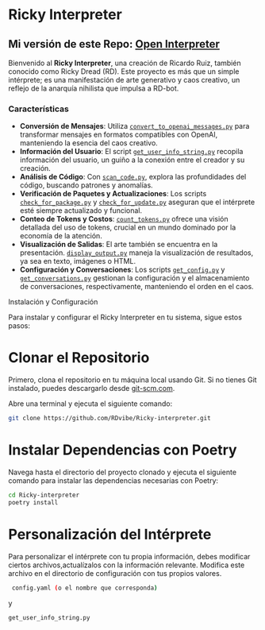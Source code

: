 # Ricky Interpreter

## Mi versión de este Repo: [Open Interpreter](https://github.com/KillianLucas/open-interpreter)

Bienvenido al **Ricky Interpreter**, una creación de Ricardo Ruiz, también conocido como Ricky Dread (RD). Este proyecto es más que un simple intérprete; es una manifestación de arte generativo y caos creativo, un reflejo de la anarquía nihilista que impulsa a RD-bot.

### Características

- **Conversión de Mensajes**: Utiliza [`convert_to_openai_messages.py`](https://github.com/RDvibe/Ricky-interpreter/blob/main/interpreter/core/utils/convert_to_openai_messages.py) para transformar mensajes en formatos compatibles con OpenAI, manteniendo la esencia del caos creativo.
- **Información del Usuario**: El script [`get_user_info_string.py`](https://github.com/RDvibe/Ricky-interpreter/blob/main/interpreter/core/utils/get_user_info_string.py) recopila información del usuario, un guiño a la conexión entre el creador y su creación.
- **Análisis de Código**: Con [`scan_code.py`](https://github.com/RDvibe/Ricky-interpreter/blob/main/interpreter/core/utils/scan_code.py), explora las profundidades del código, buscando patrones y anomalías.
- **Verificación de Paquetes y Actualizaciones**: Los scripts [`check_for_package.py`](https://github.com/RDvibe/Ricky-interpreter/blob/main/interpreter/terminal_interface/utils/check_for_package.py) y [`check_for_update.py`](https://github.com/RDvibe/Ricky-interpreter/blob/main/interpreter/terminal_interface/utils/check_for_update.py) aseguran que el intérprete esté siempre actualizado y funcional.
- **Conteo de Tokens y Costos**: [`count_tokens.py`](https://github.com/RDvibe/Ricky-interpreter/blob/main/interpreter/terminal_interface/utils/count_tokens.py) ofrece una visión detallada del uso de tokens, crucial en un mundo dominado por la economía de la atención.
- **Visualización de Salidas**: El arte también se encuentra en la presentación. [`display_output.py`](https://github.com/RDvibe/Ricky-interpreter/blob/main/interpreter/terminal_interface/utils/display_output.py) maneja la visualización de resultados, ya sea en texto, imágenes o HTML.
- **Configuración y Conversaciones**: Los scripts [`get_config.py`](https://github.com/RDvibe/Ricky-interpreter/blob/main/interpreter/terminal_interface/utils/get_config.py) y [`get_conversations.py`](https://github.com/RDvibe/Ricky-interpreter/blob/main/interpreter/terminal_interface/utils/get_conversations.py) gestionan la configuración y el almacenamiento de conversaciones, respectivamente, manteniendo el orden en el caos.
  

 Instalación y Configuración

 Para instalar y configurar el Ricky Interpreter en tu sistema, sigue estos pasos:

# Clonar el Repositorio

Primero, clona el repositorio en tu máquina local usando Git. Si no tienes Git instalado, puedes descargarlo desde [git-scm.com](https://git-scm.com/downloads).

Abre una terminal y ejecuta el siguiente comando:

```bash
git clone https://github.com/RDvibe/Ricky-interpreter.git

```
# Instalar Dependencias con Poetry
Navega hasta el directorio del proyecto clonado y ejecuta el siguiente comando para instalar las dependencias necesarias con Poetry:
```bash
cd Ricky-interpreter
poetry install

```
# Personalización del Intérprete
Para personalizar el intérprete con tu propia información, debes modificar ciertos archivos,actualízalos con la información relevante.
Modifica este archivo  en el directorio de configuración con tus propios valores.
```bash
 config.yaml (o el nombre que corresponda)
```
y
```bash
get_user_info_string.py

